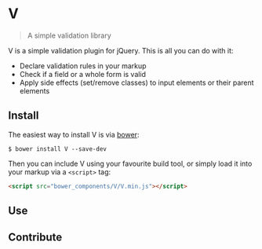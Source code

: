 # V

> A simple validation library

V is a simple validation plugin for jQuery. This is all you can do with it:

* Declare validation rules in your markup
* Check if a field or a whole form is valid
* Apply side effects (set/remove classes) to input elements or their parent elements

## Install

The easiest way to install V is via [bower](http://bower.io):

```
$ bower install V --save-dev
```

Then you can include V using your favourite build tool, or simply load it into your markup via a `<script>` tag:

```html
<script src="bower_components/V/V.min.js"></script>
```

## Use

## Contribute

